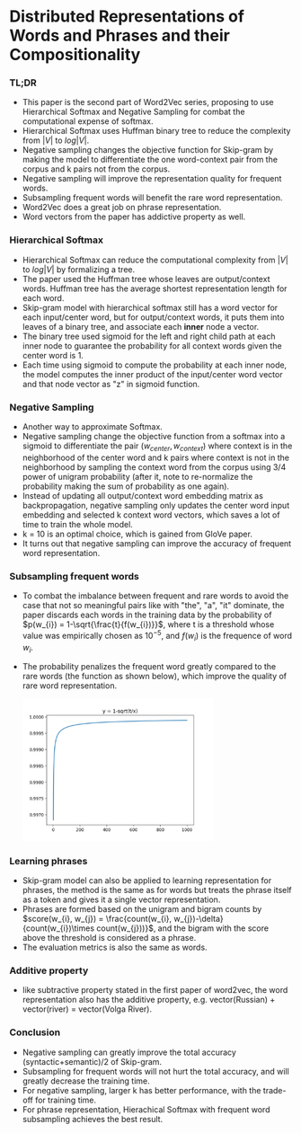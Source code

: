 # Distributed Representations of Words and Phrases and their Compositionality

### TL;DR

* This paper is the second part of Word2Vec series, proposing to use Hierarchical Softmax and Negative Sampling for combat the computational expense of softmax. 
* Hierarchical Softmax uses Huffman binary tree to reduce the complexity from $|V|$ to $log|V|$.
* Negative sampling changes the objective function for Skip-gram by making the model to differentiate the one word-context pair from the corpus and k pairs not from the corpus. 
* Negative sampling will improve the representation quality for frequent words.
* Subsampling frequent words will benefit the rare word representation.
* Word2Vec does a great job on phrase representation.
* Word vectors from the paper has addictive property as well.

### Hierarchical Softmax

* Hierarchical Softmax can reduce the computational complexity from $|V|$ to $log|V|$ by formalizing a tree.
* The paper used the Huffman tree whose leaves are output/context words. Huffman tree has the average shortest representation length for each word. 
* Skip-gram model with hierarchical softmax still has a word vector for each input/center word, but for output/context words, it puts them into leaves of a binary tree, and associate each **inner** node a vector. 
* The binary tree used sigmoid for the left and right child path at each inner node to guarantee the probability for all context words given the center word is 1. 
* Each time using sigmoid to compute the probability at each inner node, the model computes the inner product of the input/center word vector and that node vector as "z" in sigmoid function. 

### Negative Sampling

* Another way to approximate Softmax. 
* Negative sampling change the objective function from a softmax into a sigmoid to differentiate the pair $(w_{center}, w_{context})$ where context is in the neighborhood of the center word and k pairs where context is not in the neighborhood by sampling the context word from the corpus using 3/4 power of unigram probability (after it, note to re-normalize the probability making the sum of probability as one again).
* Instead of updating all output/context word embedding matrix as backpropagation, negative sampling only updates the center word input embedding and selected k context word vectors, which saves a lot of time to train the whole model.
* k = 10 is an optimal choice, which is gained from GloVe paper.
* It turns out that negative sampling can improve the accuracy of frequent word representation. 

### Subsampling frequent words

* To combat the imbalance between frequent and rare words to avoid the case that not so meaningful pairs like with "the", "a", "it" dominate, the paper discards each words in the training data by the probability of $p(w_{i}) = 1-\sqrt{\frac{t}{f(w_{i})}}$, where t is a threshold whose value was empirically chosen as $10^{-5}$, and $f(w_{i})$ is the frequence of word $w_{i}$.

* The probability penalizes the frequent word greatly compared to the rare words (the function as shown below), which improve the quality of rare word representation.

  ​                                                      <img src="../imgs/discard_prob_w2v.png" alt="discard probability" style="zoom:33%;" />

### Learning phrases

* Skip-gram model can also be applied to learning representation for phrases, the method is the same as for words but treats the phrase itself as a token and gives it a single vector representation.
*  Phrases are formed based on the unigram and bigram counts by $score(w_{i}, w_{j}) = \frac{count(w_{i}, w_{j})-\delta}{count(w_{i})\times count(w_{j}))}$, and the bigram with the score above the threshold is considered as a phrase.
* The evaluation metrics is also the same as words.

### Additive property 

* like subtractive property stated in the first paper of word2vec, the word representation also has the additive property, e.g. vector(Russian) + vector(river) = vector(Volga River).

### Conclusion

* Negative sampling can greatly improve the total accuracy (syntactic+semantic)/2 of Skip-gram.
* Subsampling for frequent words will not hurt the total accuracy, and will greatly decrease the training time. 
* For negative sampling, larger k has better performance, with the trade-off for training time. 
* For phrase representation, Hierachical Softmax with frequent word subsampling achieves the best result. 